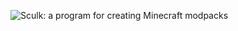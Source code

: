 ![Sculk: a program for creating Minecraft modpacks](https://github.com/sculk-cli/sculk/blob/main/banner.png?raw=true)